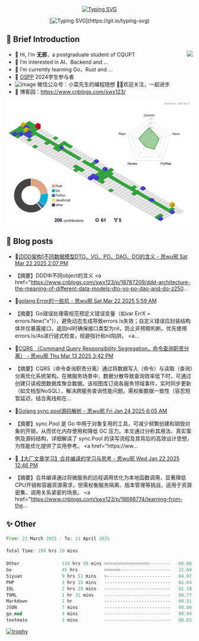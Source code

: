 <div align="center">
    
[![Typing SVG](https://readme-typing-svg.herokuapp.com?font=Fira+Code&pause=10000&color=2977F7&center=true&vCenter=true&random=false&width=435&height=80&lines=%E6%80%9D+%E6%97%A0+%E9%82%AA)](https://git.io/typing-svg)

</div>

<div align="center">
    
[![Typing SVG](https://readme-typing-svg.herokuapp.com?font=Fira+Code&pause=1000&color=2977F7&center=true&vCenter=true&random=false&width=600&height=40&lines=keep+learing+%2C+keep+trying+%2C+keep+doing.)](https://git.io/typing-svg)

</div>


## 🤡 Brief Introduction

<p><img src="https://count.getloli.com/get/@:578223592" align="right" /></p>



- 👋 Hi, I’m **无邪**，a postgraduate student of CQUPT
- 👀 I’m interested in AI、Backend and ...
- 🌱 I’m currently learning Go、Rust and ...
- 💞️ [OSPP](https://summer-ospp.ac.cn/) 2024学生参与者
- ![image](https://github.com/user-attachments/assets/ddc32216-0659-469e-b6aa-89eafc948bf2) 微信公众号：小菜先生的编程随想 👏🏻欢迎关注，一起进步
- 🎈 博客园：https://www.cnblogs.com/swx123/

![](profile-3d-contrib/profile-gitblock.svg)

## 🎈 Blog posts
<!-- BLOG-POST-LIST:START -->
 - 💫[[DDD架构]不同数据模型DTO、VO、PO、DAO、DO的含义 - 思wu邪 Sat Mar 22 2025 2:07 PM](https://www.cnblogs.com/swx123/p/18787209/ddd-architecture-the-meaning-of-different-data-models-dto-vo-po-dao-and-do-z250gkg) 
 - 【摘要】DDD中不同object的含义 &lt;a href=&quot;https://www.cnblogs.com/swx123/p/18787209/ddd-architecture-the-meaning-of-different-data-models-dto-vo-po-dao-and-do-z250... 

 - 🦧[golang Error的一些坑 - 思wu邪 Sat Mar 22 2025 5:59 AM](https://www.cnblogs.com/swx123/p/18786510/some-pitfalls-of-golang-error-zm5wif) 
 - 【摘要】Go错误处理需规范预定义错误变量（如var ErrX = errors.New&lpar;&quot;x&quot;&rpar;），避免动态生成导致errors.Is失效；自定义错误应封装结构体并仅暴露接口，返回nil时确保接口类型为nil，防止非预期判断。优先使用errors.Is/As进行链式检查，规避指针和nil陷阱。 &lt;a... 

 - 💫[CQRS （Command Query Responsibility Segregation，命令查询职责分离） - 思wu邪 Thu Mar 13 2025 3:42 PM](https://www.cnblogs.com/swx123/p/18771282/cqrs-command-query-responsibility-segregation-command-query-responsibilities-separation-z1q9ewi) 
 - 【摘要】CQRS（命令查询职责分离）通过将数据写入（命令）与读取（查询）分离优化系统架构。在微服务场景中，数据分散导致查询效率低下时，可通过创建只读视图数据库聚合数据。该视图库订阅各服务领域事件，实时同步更新（如文档型NoSQL），解决跨服务查询性能问题。需权衡数据一致性（容忍短暂延迟，结合离线和在... 

 - 💫[Golang sync.pool源码解析 - 思wu邪 Fri Jan 24 2025 6:05 AM](https://www.cnblogs.com/swx123/p/18689447/golang-syncpool-source-code-analysis-1xpgw6) 
 - 【摘要】sync.Pool 是 Go 中用于对象复用的工具，可减少频繁创建和销毁对象的开销，从而优化内存使用和降低 GC 压力。本文通过分析其用法、真实案例及源码结构，详细解读了 sync.Pool 的读写流程及其背后的高效设计思想，为性能优化提供了实用参考。 &lt;a href=&quot;https://ww... 

 - 💯[【大厂文章学习】合并编译的学习与思考 - 思wu邪 Wed Jan 22 2025 12:46 PM](https://www.cnblogs.com/swx123/p/18686774/learning-from-the-large-factory-article-the-study-and-thinking-of-combined-compilation-jva2s) 
 - 【摘要】合并编译通过将微服务的远程调用优化为本地函数调用，显著降低CPU开销和容器资源需求，但需权衡服务隔离、版本管理等挑战，适用于资源密集、调用关系紧密的场景。 &lt;a href=&quot;https://www.cnblogs.com/swx123/p/18686774/learning-from-the... 
<!-- BLOG-POST-LIST:END -->


## ✨ Other
<!--START_SECTION:waka-->

```rust
From: 22 March 2025 - To: 21 April 2025

Total Time: 198 hrs 19 mins

Other                134 hrs 58 mins >>>>>>>>>>>>>>>>>--------   68.06 %
Go                   45 hrs          >>>>>>-------------------   22.69 %
Siyuan               9 hrs 51 mins   >------------------------   04.97 %
PHP                  3 hrs 15 mins   -------------------------   01.64 %
IDL                  2 hrs 20 mins   -------------------------   01.18 %
TOML                 1 hr 31 mins    -------------------------   00.77 %
Markdown             1 hr            -------------------------   00.51 %
JSON                 7 mins          -------------------------   00.06 %
go.mod               4 mins          -------------------------   00.04 %
textmate             3 mins          -------------------------   00.03 %
```

<!--END_SECTION:waka-->


[![trophy](https://github-profile-trophy.vercel.app/?username=578223592)](https://github.com/ryo-ma/github-profile-trophy)

[^_^]:
    commentted-out contents
    should be shift to right by four spaces (`>>`).


    ![:name](https://count.getloli.com/get/@:578223592#pic_right)

    <img align="right" alt="GIF" src="src/code.gif" width="343" height="220" title="Do what you like, and do it best!"> &nbsp;&nbsp;&nbsp;&nbsp;

    <!---
    [https://github.com/anuraghazra/github-readme-stats/blob/master/docs/readme_cn.md](https://www.yuque.com/achuan-2/blog/dq718n)
    --->
    <div align="center">
    <span>  </span>
    <img height="170px" src="https://github-readme-stats.vercel.app/api?username=578223592&theme=solarized-light" /><span>  </span><img height="170px" src="https://github-readme-stats.vercel.app/api/top-langs/?username=578223592&layout=compact&langs_count=8&theme=solarized-light" />
    <span>  </span>
    </div>
    
    <div align="center">
    <!--     [![Ashutosh's github activity graph](https://github-readme-activity-graph.vercel.app/graph?username=Ashutosh00710)](https://github.com/ashutosh00710/github-readme-activity-graph) -->
        <img src="https://github-readme-activity-graph.vercel.app/graph?username=578223592&theme=lucent" />
    <!--     <img src="https://activity-graph.herokuapp.com/graph?username=578223592&theme=minimal" /> -->
    </div>
    
    
    <picture>
      <source media="(prefers-color-scheme: dark)" srcset="https://raw.githubusercontent.com/578223592/578223592/output/github-contribution-grid-snake-dark.svg">
      <source media="(prefers-color-scheme: light)" srcset="https://raw.githubusercontent.com/578223592/578223592/output/github-contribution-grid-snake.svg">
      <img alt="github contribution grid snake animation" src="https://raw.githubusercontent.com/578223592/578223592/output/github-contribution-grid-snake.svg">
    </picture>
